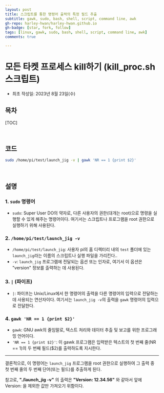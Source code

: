 ```yaml
---
layout: post
title: 스크립트를 통한 명령어 출력의 특정 필드 추출
subtitle: gawk, sudo, bash, shell, script, command line, awk
gh-repo: harley-hwan/harley-hwan.github.io
gh-badge: [star, fork, follow]
tags: [linux, gawk, sudo, bash, shell, script, command line, awk]
comments: true

---
```


# 모든 타켓 프로세스 kill하기 (kill_proc.sh 스크립트)

- 최초 작성일: 2023년 8월 23일(수)

## 목차

[TOC]

<br/>

## 코드

```bash
sudo /home/pi/test/launch_jig -v | gawk 'NR == 1 {print $2}'
```

<br/>

## 설명

### **1. `sudo` 명령어**
- `sudo`: Super User DO의 약자로, 다른 사용자의 권한(대개는 root)으로 명령을 실행할 수 있게 해주는 명령어이다. 여기서는 스크립트나 프로그램을 root 권한으로 실행하기 위해 사용된다.

### **2. `/home/pi/test/launch_jig -v`**
- `/home/pi/test/launch_jig`: 사용자 pi의 홈 디렉터리 내의 `test` 폴더에 있는 `launch_jig`라는 이름의 스크립트나 실행 파일을 가리킨다..
- `-v`: `launch_jig` 프로그램에 전달되는 옵션 또는 인자로, 여기서 이 옵션은 "version" 정보를 출력하는 데 사용된다.

### **3. `|` (파이프)**
- `|`: 파이프는 Unix/Linux에서 한 명령어의 출력을 다른 명령어의 입력으로 전달하는 데 사용되는 연산자이다. 여기서는 `launch_jig -v`의 출력을 `gawk` 명령어의 입력으로 전달한다.

### **4. `gawk 'NR == 1 {print $2}'`**
- `gawk`: GNU awk의 줄임말로, 텍스트 처리와 데이터 추출 및 보고를 위한 프로그래밍 언어이다.
- `'NR == 1 {print $2}'`: 이 gawk 프로그램은 입력받은 텍스트의 첫 번째 줄(NR == 1)의 두 번째 필드($2)를 출력하도록 지시한다.

---

결론적으로, 이 명령어는 `launch_jig` 프로그램을 root 권한으로 실행하여 그 출력 중 첫 번째 줄의 두 번째 단어(또는 필드)를 추출하게 된다.

참고로, __"./launch_jig -v"__ 의 출력은 __"Version: 12.34.56"__ 와 같아서 앞에 Version: 을 제외한 값만 가져오기 위함이다.
